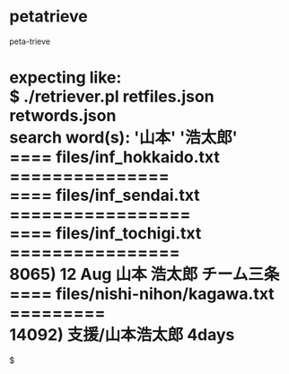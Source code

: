 # petatrieve  
peta-trieve  
  
expecting like:  
$ ./retriever.pl   retfiles.json  retwords.json  
search word(s): '山本' '浩太郎'  
==== files/inf_hokkaido.txt ===============  
==== files/inf_sendai.txt =================  
==== files/inf_tochigi.txt ================  
8065) 12 Aug 山本 浩太郎 チーム三条  
==== files/nishi-nihon/kagawa.txt =========  
14092) 支援/山本浩太郎 4days  
===========================================  
$  
